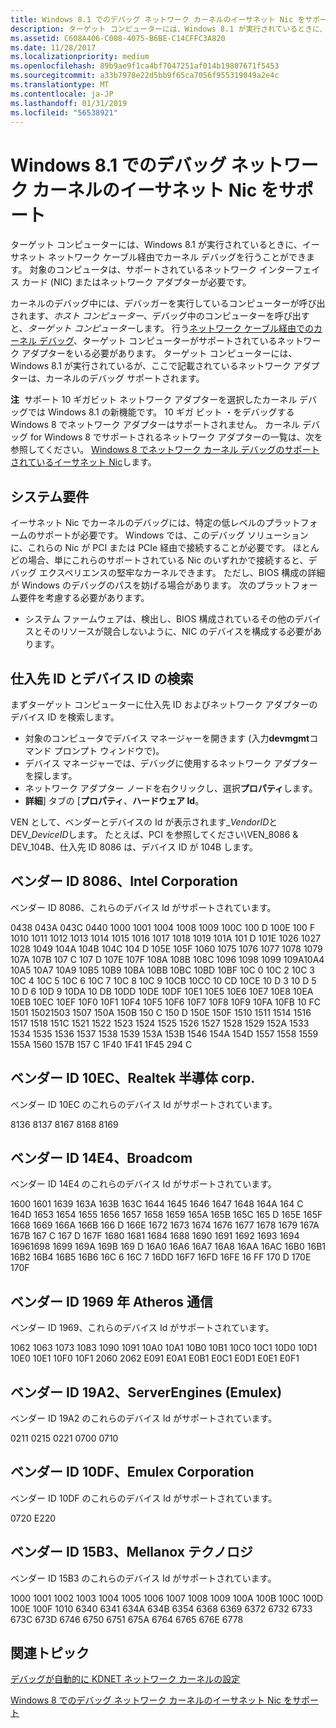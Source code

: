 ```yaml
---
title: Windows 8.1 でのデバッグ ネットワーク カーネルのイーサネット Nic をサポート
description: ターゲット コンピューターには、Windows 8.1 が実行されているときに、イーサネット ネットワーク ケーブル経由でカーネル デバッグを行うことができます。 対象のコンピュータは、サポートされているネットワーク インターフェイス カード (NIC) またはネットワーク アダプターが必要です。
ms.assetid: C608A406-C008-4075-B6BE-C14CFFC3A820
ms.date: 11/28/2017
ms.localizationpriority: medium
ms.openlocfilehash: 89b9ae9f1ca4bf7047251af014b19807671f5453
ms.sourcegitcommit: a33b7978e22d5bb9f65ca7056f955319049a2e4c
ms.translationtype: MT
ms.contentlocale: ja-JP
ms.lasthandoff: 01/31/2019
ms.locfileid: "56538921"
---
```

# <a name="supported-ethernet-nics-for-network-kernel-debugging-in-windows-81"></a>Windows 8.1 でのデバッグ ネットワーク カーネルのイーサネット Nic をサポート


ターゲット コンピューターには、Windows 8.1 が実行されているときに、イーサネット ネットワーク ケーブル経由でカーネル デバッグを行うことができます。 対象のコンピュータは、サポートされているネットワーク インターフェイス カード (NIC) またはネットワーク アダプターが必要です。

カーネルのデバッグ中には、デバッガーを実行しているコンピューターが呼び出されます、*ホスト コンピューター*、デバッグ中のコンピューターを呼び出すと、*ターゲット コンピューター*します。 行う[ネットワーク ケーブル経由でのカーネル デバッグ](setting-up-a-network-debugging-connection.md)、ターゲット コンピューターがサポートされているネットワーク アダプターをいる必要があります。 ターゲット コンピューターには、Windows 8.1 が実行されているが、ここで記載されているネットワーク アダプターは、カーネルのデバッグ サポートされます。

**注**  サポート 10 ギガビット ネットワーク アダプターを選択したカーネル デバッグでは Windows 8.1 の新機能です。 10 ギガ ビット ・をデバッグする Windows 8 でネットワーク アダプターはサポートされません。 カーネル デバッグ for Windows 8 でサポートされるネットワーク アダプターの一覧は、次を参照してください。 [Windows 8 でネットワーク カーネル デバッグのサポートされているイーサネット Nic](supported-ethernet-nics-for-network-kernel-debugging-in-windows-8.md)します。

 

## <a name="span-idsystemrequirementsspanspan-idsystemrequirementsspanspan-idsystemrequirementsspansystem-requirements"></a><span id="System_Requirements"></span><span id="system_requirements"></span><span id="SYSTEM_REQUIREMENTS"></span>システム要件


イーサネット Nic でカーネルのデバッグには、特定の低レベルのプラットフォームのサポートが必要です。 Windows では、このデバッグ ソリューションに、これらの Nic が PCI または PCIe 経由で接続することが必要です。 ほとんどの場合、単にこれらのサポートされている Nic のいずれかで接続すると、デバッグ エクスペリエンスの堅牢なカーネルできます。 ただし、BIOS 構成の詳細が Windows のデバッグのパスを妨げる場合があります。 次のプラットフォーム要件を考慮する必要があります。

-   システム ファームウェアは、検出し、BIOS 構成されているその他のデバイスとそのリソースが競合しないように、NIC のデバイスを構成する必要があります。

## <a name="span-idfindingthevendoridanddeviceidspanspan-idfindingthevendoridanddeviceidspanspan-idfindingthevendoridanddeviceidspanfinding-the-vendor-id-and-device-id"></a><span id="Finding_the_vendor_ID_and_device_ID"></span><span id="finding_the_vendor_id_and_device_id"></span><span id="FINDING_THE_VENDOR_ID_AND_DEVICE_ID"></span>仕入先 ID とデバイス ID の検索


まずターゲット コンピューターに仕入先 ID およびネットワーク アダプターのデバイス ID を検索します。

-   対象のコンピュータでデバイス マネージャーを開きます (入力**devmgmt**コマンド プロンプト ウィンドウで)。
-   デバイス マネージャーでは、デバッグに使用するネットワーク アダプターを探します。
-   ネットワーク アダプター ノードを右クリックし、選択**プロパティ**します。
-   **詳細**] タブの [**プロパティ**、**ハードウェア Id**。

VEN として、ベンダーとデバイスの Id が表示されます\_*VendorID*と DEV\_*DeviceID*します。 たとえば、PCI を参照してください\\VEN\_8086 & DEV\_104B、仕入先 ID 8086 は、デバイス ID が 104B します。

## <a name="span-idvendorid8086intelcorporationspanspan-idvendorid8086intelcorporationspanspan-idvendorid8086intelcorporationspanvendor-id-8086-intel-corporation"></a><span id="Vendor_ID_8086__Intel_Corporation"></span><span id="vendor_id_8086__intel_corporation"></span><span id="VENDOR_ID_8086__INTEL_CORPORATION"></span>ベンダー ID 8086、Intel Corporation


ベンダー ID 8086、これらのデバイス Id がサポートされています。

0438 043A 043C 0440 1000 1001 1004 1008 1009 100C 100 D 100E 100 F 1010 1011 1012 1013 1014 1015 1016 1017 1018 1019 101A 101 D 101E 1026 1027 1028 1049 104A 104B 104C 104 D 105E 105F 1060 1075 1076 1077 1078 1079 107A 107B 107 C 107 D 107E 107F 108A 108B 108C 1096 1098 1099 109A10A4 10A5 10A7 10A9 10B5 10B9 10BA 10BB 10BC 10BD 10BF 10C 0 10C 2 10C 3 10C 4 10C 5 10C 6 10C 7 10C 8 10C 9 10CB 10CC 10 CD 10CE 10 D 3 10 D 5 10 D 6 10D 9 10DA 10 DB 10DD 10DE 10DF 10E1 10E5 10E6 10E7 10E8 10EA 10EB 10EC 10EF 10F0 10F1 10F4 10F5 10F6 10F7 10F8 10F9 10FA 10FB 10 FC 1501 15021503 1507 150A 150B 150 C 150 D 150E 150F 1510 1511 1514 1516 1517 1518 151C 1521 1522 1523 1524 1525 1526 1527 1528 1529 152A 1533 1534 1535 1536 1537 1538 1539 153A 153B 1546 154A 154D 1557 1558 1559 155A 1560 157B 157 C 1F40 1F41 1F45 294 C
## <a name="span-idvendorid10ecrealteksemiconductorcorpspanspan-idvendorid10ecrealteksemiconductorcorpspanvendor-id-10ec-realtek-semiconductor-corp"></a><span id="vendor_id_10ec__realtek_semiconductor_corp."></span><span id="VENDOR_ID_10EC__REALTEK_SEMICONDUCTOR_CORP."></span>ベンダー ID 10EC、Realtek 半導体 corp.


ベンダー ID 10EC のこれらのデバイス Id がサポートされています。

8136 8137 8167 8168 8169
## <a name="span-idvendorid14e4broadcomspanspan-idvendorid14e4broadcomspanspan-idvendorid14e4broadcomspanvendor-id-14e4-broadcom"></a><span id="Vendor_ID_14E4__Broadcom"></span><span id="vendor_id_14e4__broadcom"></span><span id="VENDOR_ID_14E4__BROADCOM"></span>ベンダー ID 14E4、Broadcom


ベンダー ID 14E4 のこれらのデバイス Id がサポートされています。

1600 1601 1639 163A 163B 163C 1644 1645 1646 1647 1648 164A 164 C 164D 1653 1654 1655 1656 1657 1658 1659 165A 165B 165C 165 D 165E 165F 1668 1669 166A 166B 166 D 166E 1672 1673 1674 1676 1677 1678 1679 167A 167B 167 C 167 D 167F 1680 1681 1684 1688 1690 1691 1692 1693 1694 16961698 1699 169A 169B 169 D 16A0 16A6 16A7 16A8 16AA 16AC 16B0 16B1 16B2 16B4 16B5 16B6 16C 6 16C 7 16DD 16F7 16FD 16FE 16 FF 170 D 170E 170F
## <a name="span-idvendorid1969atheroscommunicationsspanspan-idvendorid1969atheroscommunicationsspanspan-idvendorid1969atheroscommunicationsspanvendor-id-1969-atheros-communications"></a><span id="Vendor_ID_1969__Atheros_Communications"></span><span id="vendor_id_1969__atheros_communications"></span><span id="VENDOR_ID_1969__ATHEROS_COMMUNICATIONS"></span>ベンダー ID 1969 年 Atheros 通信


ベンダー ID 1969、これらのデバイス Id がサポートされています。

1062 1063 1073 1083 1090 1091 10A0 10A1 10B0 10B1 10C0 10C1 10D0 10D1 10E0 10E1 10F0 10F1 2060 2062 E091 E0A1 E0B1 E0C1 E0D1 E0E1 E0F1
## <a name="span-idvendorid19a2serverenginesemulexspanspan-idvendorid19a2serverenginesemulexspanspan-idvendorid19a2serverenginesemulexspanvendor-id-19a2-serverengines-emulex"></a><span id="Vendor_ID_19A2__ServerEngines__Emulex_"></span><span id="vendor_id_19a2__serverengines__emulex_"></span><span id="VENDOR_ID_19A2__SERVERENGINES__EMULEX_"></span>ベンダー ID 19A2、ServerEngines (Emulex)


ベンダー ID 19A2 のこれらのデバイス Id がサポートされています。

0211 0215 0221 0700 0710
## <a name="span-idvendorid10dfemulexcorporationspanspan-idvendorid10dfemulexcorporationspanspan-idvendorid10dfemulexcorporationspanvendor-id-10df-emulex-corporation"></a><span id="Vendor_ID_10DF__Emulex_Corporation"></span><span id="vendor_id_10df__emulex_corporation"></span><span id="VENDOR_ID_10DF__EMULEX_CORPORATION"></span>ベンダー ID 10DF、Emulex Corporation


ベンダー ID 10DF のこれらのデバイス Id がサポートされています。

0720 E220
## <a name="span-idvendorid15b3mellanoxtechnologyspanspan-idvendorid15b3mellanoxtechnologyspanspan-idvendorid15b3mellanoxtechnologyspanvendor-id-15b3-mellanox-technology"></a><span id="Vendor_ID_15B3__Mellanox_Technology"></span><span id="vendor_id_15b3__mellanox_technology"></span><span id="VENDOR_ID_15B3__MELLANOX_TECHNOLOGY"></span>ベンダー ID 15B3、Mellanox テクノロジ


ベンダー ID 15B3 のこれらのデバイス Id がサポートされています。

1000 1001 1002 1003 1004 1005 1006 1007 1008 1009 100A 100B 100C 100D 100E 100F 1010 6340 6341 634A 634B 6354 6368 6369 6372 6732 6733 673C 673D 6746 6750 6751 675A 6764 6765 676E 6778

## <a name="span-idrelatedtopicsspanrelated-topics"></a><span id="related_topics"></span>関連トピック



[デバッグが自動的に KDNET ネットワーク カーネルの設定](setting-up-a-network-debugging-connection-automatically.md)

[Windows 8 でのデバッグ ネットワーク カーネルのイーサネット Nic をサポート](supported-ethernet-nics-for-network-kernel-debugging-in-windows-8.md)

 

 






